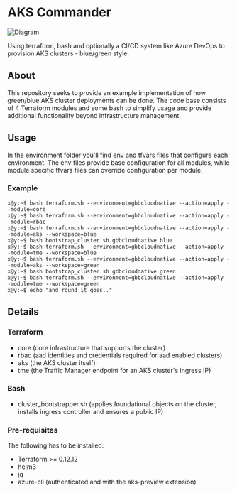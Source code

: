 # AKS Commander
![Diagram](https://raw.githubusercontent.com/rhummelmose/aks-commander/master/resources/aks-commander-diagram.png)

Using terraform, bash and optionally a CI/CD system like Azure DevOps to provision AKS clusters - blue/green style.
## About
This repository seeks to provide an example implementation of how green/blue AKS cluster deployments can be done. The code base consists of 4 Terraform modules and some bash to simplify usage and provide additional functionality beyond infrastructure management.
## Usage
In the environment folder you'll find env and tfvars files that configure each environment. The env files provide base configuration for all modules, while module specific tfvars files can override configuration per module.
### Example
```console
x@y:~$ bash terraform.sh --environment=gbbcloudnative --action=apply --module=core
x@y:~$ bash terraform.sh --environment=gbbcloudnative --action=apply --module=rbac
x@y:~$ bash terraform.sh --environment=gbbcloudnative --action=apply --module=aks --workspace=blue
x@y:~$ bash bootstrap_cluster.sh gbbcloudnative blue
x@y:~$ bash terraform.sh --environment=gbbcloudnative --action=apply --module=tme --workspace=blue
x@y:~$ bash terraform.sh --environment=gbbcloudnative --action=apply --module=aks --workspace=green
x@y:~$ bash bootstrap_cluster.sh gbbcloudnative green
x@y:~$ bash terraform.sh --environment=gbbcloudnative --action=apply --module=tme --workspace=green
x@y:~$ echo "and round it goes.."
```
## Details
### Terraform
* core (core infrastructure that supports the cluster)
* rbac (aad identities and credentials required for aad enabled clusters)
* aks (the AKS cluster itself)
* tme (the Traffic Manager endpoint for an AKS cluster's ingress IP)
### Bash
* cluster_bootstrapper.sh (applies foundational objects on the cluster, installs ingress controller and ensures a public IP)
### Pre-requisites
The following has to be installed:
* Terraform >= 0.12.12
* helm3
* jq
* azure-cli (authenticated and with the aks-preview extension)
